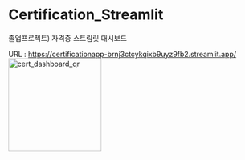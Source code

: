 # Certification_Streamlit
졸업프로젝트) 자격증 스트림릿 대시보드

URL : https://certificationapp-brnj3ctcykqixb9uyz9fb2.streamlit.app/
<img width="185" height="185" alt="cert_dashboard_qr" src="https://github.com/user-attachments/assets/10524008-c014-4a3a-9ecb-220b7021383e" />
